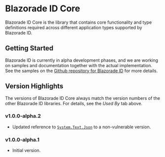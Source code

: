 ﻿# Blazorade ID Core

Blazorade ID Core is the library that contains core functionality and type definitions required across different application types supported by Blazorade ID.

## Getting Started

Blazorade ID is currently in alpha development phases, and we are working on samples and documentation together with the actual implementation. See the samples on the [Github repository for Blazorade ID](https://github.com/Blazorade/Blazorade-Id) for more details.

## Version Highlights

The versions of Blazorade ID Core always match the version numbers of the other Blazorade ID libraries. For details, see the *Used By* tab above.

### v1.0.0-alpha.2

- Updated reference to [`System.Text.Json`](https://learn.microsoft.com/dotnet/api/system.text.json) to a non-vulnerable version.

### v1.0.0-alpha.1

- Initial version.
